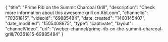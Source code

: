 {
    "title": "Prime Rib on the Summit Charcoal Grill",
    "description": "Check more information about this awesome grill on Abt.com",
    "channelid": "70361815",
    "videoid": "69885484",
    "date_created": "1460145407",
    "date_modified": "1505408675",
    "type": "captivate",
    "layout": "channelVideo",
    "url": "\/weber-channel\/prime-rib-on-the-summit-charcoal-grill\/70361815-69885484"
}